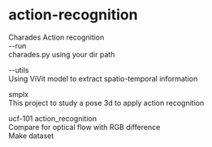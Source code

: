# action-recognition
Charades Action recognition   
--run   
charades.py using your dir path
    
--utils   
Using ViVit model to extract spatio-temporal information
    
    
smplx   
  This project to study a pose 3d to apply action recognition
  
  
ucf-101 action_recognition   
  Compare for optical flow with RGB difference   
  Make dataset





